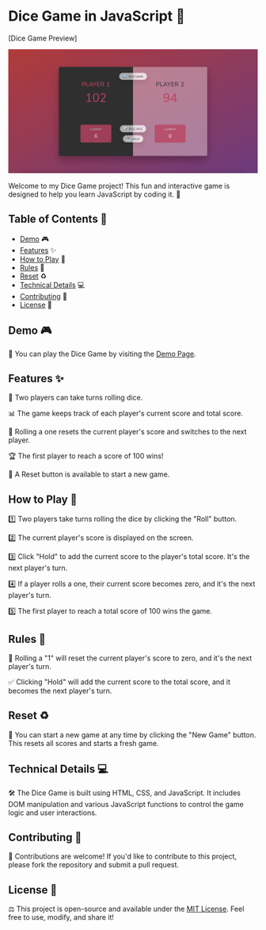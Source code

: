 # Dice Game in JavaScript 🎲

[Dice Game Preview]

<img src='dice.png'>

Welcome to my Dice Game project! This fun and interactive game is designed to help you learn JavaScript by coding it. 🚀

## Table of Contents 📜

- [Demo](#demo) 🎮
- [Features](#features) ✨
- [How to Play](#how-to-play) 🎯
- [Rules](#rules) 📜
- [Reset](#reset) ♻️
- [Technical Details](#technical-details) 💻
- [Contributing](#contributing) 🤝
- [License](#license) 📄

## Demo 🎮

🔗 You can play the Dice Game by visiting the [Demo Page](https://your-demo-link-here.com).

## Features ✨

🎲 Two players can take turns rolling dice.

📊 The game keeps track of each player's current score and total score.

🔄 Rolling a one resets the current player's score and switches to the next player.

🏆 The first player to reach a score of 100 wins!

🔄 A Reset button is available to start a new game.

## How to Play 🎯

1️⃣ Two players take turns rolling the dice by clicking the "Roll" button.

2️⃣ The current player's score is displayed on the screen.

3️⃣ Click "Hold" to add the current score to the player's total score. It's the next player's turn.

4️⃣ If a player rolls a one, their current score becomes zero, and it's the next player's turn.

5️⃣ The first player to reach a total score of 100 wins the game.

## Rules 📜

🚫 Rolling a "1" will reset the current player's score to zero, and it's the next player's turn.

✅ Clicking "Hold" will add the current score to the total score, and it becomes the next player's turn.

## Reset ♻️

🔄 You can start a new game at any time by clicking the "New Game" button. This resets all scores and starts a fresh game.

## Technical Details 💻

🛠️ The Dice Game is built using HTML, CSS, and JavaScript. It includes DOM manipulation and various JavaScript functions to control the game logic and user interactions.

## Contributing 🤝

🤗 Contributions are welcome! If you'd like to contribute to this project, please fork the repository and submit a pull request.

## License 📄

⚖️ This project is open-source and available under the [MIT License](LICENSE). Feel free to use, modify, and share it!
